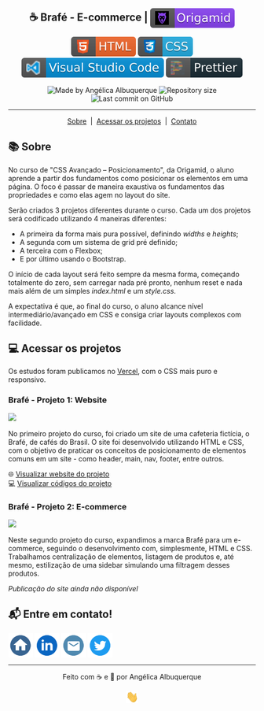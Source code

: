 <h2 align="center">
  ☕ Brafé - E-commerce  | <img alt="badge origamid" align="center" src="https://raw.githubusercontent.com/angelicaalbuquerque/badges-and-icons/f96545c39b9ff34534ee166d78e4bcef00de3928/badges/origamid.svg">
</h2>

<p align="center">
<img alt="badge html" src="https://raw.githubusercontent.com/angelicaalbuquerque/badges-and-icons/f96545c39b9ff34534ee166d78e4bcef00de3928/badges/html.svg">
<img alt="badge css" src="https://raw.githubusercontent.com/angelicaalbuquerque/badges-and-icons/f96545c39b9ff34534ee166d78e4bcef00de3928/badges/css.svg">
<img alt="badge vscode" src="https://raw.githubusercontent.com/angelicaalbuquerque/badges-and-icons/f96545c39b9ff34534ee166d78e4bcef00de3928/badges/visual-studio-code.svg">
<img alt="badge prettier" src="https://raw.githubusercontent.com/angelicaalbuquerque/badges-and-icons/f96545c39b9ff34534ee166d78e4bcef00de3928/badges/prettier-2.svg">
</p>

<p align="center">
<img alt="Made by Angélica Albuquerque" src="https://img.shields.io/badge/made%20by-Angélica Albuquerque-%20?color=c17139">
<img alt="Repository size" src="https://img.shields.io/github/repo-size/angelicaalbuquerque/brafe-e-commerce_origamid?color=c17139">
<img alt="Last commit on GitHub" src="https://img.shields.io/github/last-commit/angelicaalbuquerque/brafe-e-commerce_origamid?color=c17139">
</p>

---

<p align="center">
  <a href="#-Sobre">Sobre</a>&nbsp;&nbsp;|&nbsp;
  <a>
    <a href="#-Acessar-os-projetos">Acessar os projetos</a>&nbsp;&nbsp;|&nbsp;
  <a>
  <a href="#-Entre-em-contato">Contato</a>
</p>

## 📚 Sobre

<p>
No curso de "CSS Avançado – Posicionamento", da Origamid, o aluno aprende a partir dos fundamentos como posicionar os elementos em uma página. O foco é passar de maneira exaustiva os fundamentos das propriedades e como elas agem no layout do site.

Serão criados 3 projetos diferentes durante o curso. Cada um dos projetos será codificado utilizando 4 maneiras diferentes:

- A primeira da forma mais pura possível, definindo _widths_ e _heights_;
- A segunda com um sistema de grid pré definido;
- A terceira com o Flexbox;
- E por último usando o Bootstrap.

O início de cada layout será feito sempre da mesma forma, começando totalmente do zero, sem carregar nada pré pronto, nenhum reset e nada mais além de um simples _index.html_ e um _style.css_.

A expectativa é que, ao final do curso, o aluno alcance nível intermediário/avançado em CSS e consiga criar layouts complexos com facilidade.

</p>

## 💻 Acessar os projetos

Os estudos foram publicamos no [Vercel](https://vercel.com/), com o CSS mais puro e responsivo.

### Brafé - Projeto 1: Website

<div align="left">
    <img src="https://www.origamid.com/thumb/projetos/css-avancado-posicionamento/brafe-1.jpg" width="420"/>
</div>

No primeiro projeto do curso, foi criado um site de uma cafeteria fictícia, o Brafé, de cafés do Brasil. O site foi desenvolvido utilizando HTML e CSS, com o objetivo de praticar os conceitos de posicionamento de elementos comuns em um site - como header, main, nav, footer, entre outros.

🌐 [Visualizar website do projeto](https://brafe-website-origamid.vercel.app/) <br/>
💻 [Visualizar códigos do projeto](https://github.com/angelicaalbuquerque/brafe-website_origamid)

### Brafé - Projeto 2: E-commerce

<div align="left">
    <img src="https://www.origamid.com/thumb/projetos/css-avancado-posicionamento/brafe-2.jpg" width="420"/>
</div>

Neste segundo projeto do curso, expandimos a marca Brafé para um e-commerce, seguindo o desenvolvimento com, simplesmente, HTML e CSS. Trabalhamos centralização de elementos, listagem de produtos e, até mesmo, estilização de uma sidebar simulando uma filtragem desses produtos.

_Publicação do site ainda não disponível_

## 📬 Entre em contato!

<p align="left">
    <a href="https://www.frontangie.dev/" target="blank" style="text-decoration: none; color: unset;">
    <img align="center" src="https://raw.githubusercontent.com/angelicaalbuquerque/badges-and-icons/main/icons/circle/portfolio.svg" alt="frontangie.dev" height="50" width="50" />
  </a>
  <a href="https://linkedin.com/in/angelica-albuquerque/" target="blank" style="text-decoration: none; color: unset;">
    <img align="center" src="https://raw.githubusercontent.com/angelicaalbuquerque/badges-and-icons/main/icons/circle/linkedin.svg" alt="Linkedin" height="50" width="50" />
  </a>
  <a href="mailto:hi@frontangie.dev" target="blank" style="text-decoration: none;">
    <img align="center" src="https://raw.githubusercontent.com/angelicaalbuquerque/badges-and-icons/main/icons/circle/email.svg" alt="Email" height="50" width="50" />
  </a>
  <a href="https://twitter.com/frontangie" target="blank" style="text-decoration: none;">
    <img align="center" src="https://raw.githubusercontent.com/angelicaalbuquerque/badges-and-icons/main/icons/circle/twitter.svg" alt="Twitter" height="50" width="50" />
    </a>
</p>

---

<p align="center">
Feito com ☕ e 🖤 por Angélica Albuquerque
</p>

<p align="center">
<img src="https://raw.githubusercontent.com/angelicaalbuquerque/badges-and-icons/main/gif/hi.gif" width="25px" height="25px"> 
</p>

